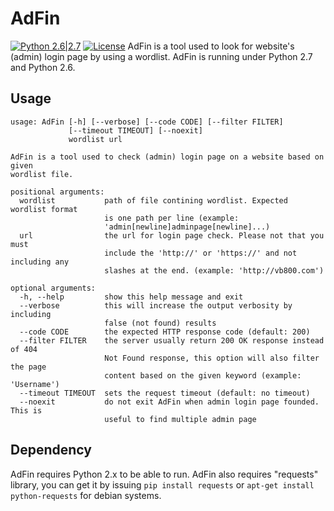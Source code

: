 # AdFin
[![Python 2.6|2.7](https://img.shields.io/badge/python-2.6|2.7-yellow.svg)](https://www.python.org/) [![License](https://img.shields.io/badge/license-GPLv2-red.svg)](https://raw.githubusercontent.com/p4kl0nc4t/AdFin/master/LICENSE)
AdFin is a tool used to look for website's (admin) login page by using a wordlist. AdFin is running under Python 2.7 and Python 2.6.
## Usage
```
usage: AdFin [-h] [--verbose] [--code CODE] [--filter FILTER]
             [--timeout TIMEOUT] [--noexit]
             wordlist url

AdFin is a tool used to check (admin) login page on a website based on given
wordlist file.

positional arguments:
  wordlist           path of file contining wordlist. Expected wordlist format
                     is one path per line (example:
                     'admin[newline]adminpage[newline]...)
  url                the url for login page check. Please not that you must
                     include the 'http://' or 'https://' and not including any
                     slashes at the end. (example: 'http://vb800.com')

optional arguments:
  -h, --help         show this help message and exit
  --verbose          this will increase the output verbosity by including
                     false (not found) results
  --code CODE        the expected HTTP response code (default: 200)
  --filter FILTER    the server usually return 200 OK response instead of 404
                     Not Found response, this option will also filter the page
                     content based on the given keyword (example: 'Username')
  --timeout TIMEOUT  sets the request timeout (default: no timeout)
  --noexit           do not exit AdFin when admin login page founded. This is
                     useful to find multiple admin page
```
## Dependency
AdFin requires Python 2.x to be able to run. AdFin also requires "requests" library, you can get it by issuing ```pip install requests``` or ```apt-get install python-requests``` for debian systems.
